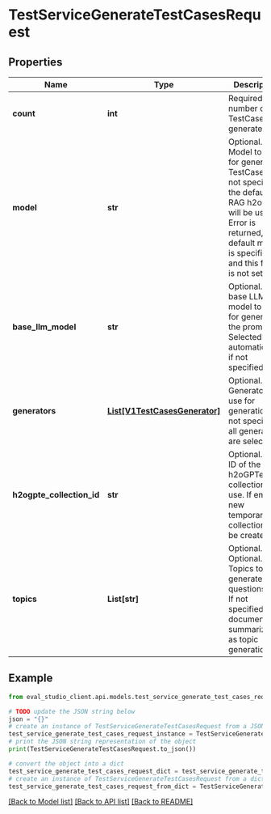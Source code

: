 # TestServiceGenerateTestCasesRequest


## Properties

Name | Type | Description | Notes
------------ | ------------- | ------------- | -------------
**count** | **int** | Required. The number of TestCases to generate. | [optional] 
**model** | **str** | Optional. The Model to use for generating TestCases. If not specified, the default RAG h2oGPTe will be used. Error is returned, if no default model is specified and this field is not set. | [optional] 
**base_llm_model** | **str** | Optional. The base LLM model to use for generating the prompts. Selected automatically if not specified. | [optional] 
**generators** | [**List[V1TestCasesGenerator]**](V1TestCasesGenerator.md) | Optional. Generators to use for generation. If not specified, all generators are selected. | [optional] 
**h2ogpte_collection_id** | **str** | Optional. The ID of the h2oGPTe collection to use. If empty, new temporary collection will be created. | [optional] 
**topics** | **List[str]** | Optional. Optional. Topics to generate questions for. If not specified, use document summarization as topic generation. | [optional] 

## Example

```python
from eval_studio_client.api.models.test_service_generate_test_cases_request import TestServiceGenerateTestCasesRequest

# TODO update the JSON string below
json = "{}"
# create an instance of TestServiceGenerateTestCasesRequest from a JSON string
test_service_generate_test_cases_request_instance = TestServiceGenerateTestCasesRequest.from_json(json)
# print the JSON string representation of the object
print(TestServiceGenerateTestCasesRequest.to_json())

# convert the object into a dict
test_service_generate_test_cases_request_dict = test_service_generate_test_cases_request_instance.to_dict()
# create an instance of TestServiceGenerateTestCasesRequest from a dict
test_service_generate_test_cases_request_from_dict = TestServiceGenerateTestCasesRequest.from_dict(test_service_generate_test_cases_request_dict)
```
[[Back to Model list]](../README.md#documentation-for-models) [[Back to API list]](../README.md#documentation-for-api-endpoints) [[Back to README]](../README.md)


